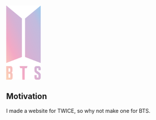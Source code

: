 <img src="./img/BTSLogo2.svg" height="200">

## Motivation

I made a website for TWICE, so why not make one for BTS.